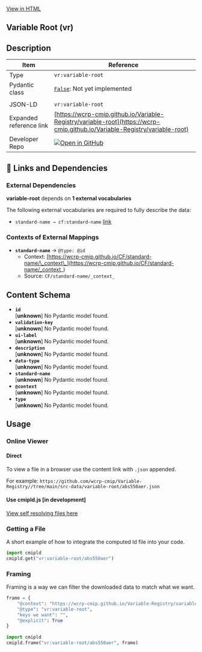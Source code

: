[View in HTML](https://wcrp-cmip.github.io/Variable-Registry/variable-root/variable-root)

<section id="description">

# Variable Root  (vr)

## Description


</section>

<section id="info">

| Item | Reference |
| --- | --- |
| Type | `vr:variable-root` |
| Pydantic class | [`False`](https://github.com/ESGF/esgf-vocab/blob/main/src/esgvoc/api/data_descriptors/False.py):  Not yet implemented |
| | |
| JSON-LD | `vr:variable-root` |
| Expanded reference link | [https://wcrp-cmip.github.io/Variable-Registry/variable-root](https://wcrp-cmip.github.io/Variable-Registry/variable-root) |
| Developer Repo | [![Open in GitHub](https://img.shields.io/badge/Open-GitHub-blue?logo=github&style=flat-square)](https://github.com/wcrp-cmip/Variable-Registry//tree/main/src-data/variable-root) |

</section>
<section id="links">

## 🔗 Links and Dependencies


### External Dependencies
**variable-root** depends on **1 external vocabularies**  

The following external vocabularies are required to fully describe the data:


- `standard-name → cf:standard-name` [link](https://wcrp-cmip.github.io/CF/standard-name/)


### Contexts of External Mappings

- **`standard-name`** → `@type: @id`
  - Context: [https://wcrp-cmip.github.io/CF/standard-name/\_context\_](https://wcrp-cmip.github.io/CF/standard-name/_context_)
  - Source: `CF/standard-name/_context_`


</section>

<section id="schema">

## Content Schema

- **`id`**  
   [**unknown**]
  No Pydantic model found.
- **`validation-key`**  
   [**unknown**]
  No Pydantic model found.
- **`ui-label`**  
   [**unknown**]
  No Pydantic model found.
- **`description`**  
   [**unknown**]
  No Pydantic model found.
- **`data-type`**  
   [**unknown**]
  No Pydantic model found.
- **`standard-name`**  
   [**unknown**]
  No Pydantic model found.
- **`@context`**  
   [**unknown**]
  No Pydantic model found.
- **`type`**  
   [**unknown**]
  No Pydantic model found.


</section>   

<section id="usage">

## Usage

### Online Viewer 
#### Direct
To view a file in a browser use the content link with `.json` appended.

For example: `https://github.com/wcrp-cmip/Variable-Registry//tree/main/src-data/variable-root/abs550aer.json`

#### Use cmipld.js [in development]
[View self resolving files here](https://wcrp-cmip.github.io/CMIPLD/viewer/index.html?uri=vr%253Avariable-root/abs550aer)

### Getting a File

A short example of how to integrate the computed ld file into your code. 

```python
import cmipld
cmipld.get("vr:variable-root/abs550aer")
```

### Framing
Framing is a way we can filter the downloaded data to match what we want. 
```python
frame = {
    "@context": "https://wcrp-cmip.github.io/Variable-Registry/variable-root/_context_",
    "@type": "vr:variable-root",
    "keys we want": "",
    "@explicit": True
}
        
import cmipld
cmipld.frame("vr:variable-root/abs550aer", frame)
```
</section>
